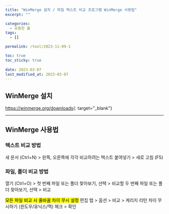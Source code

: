 ```yaml
---
title: "WinMerge 설치 / 파일 텍스트 비교 프로그램 WinMerge 사용법"
excerpt: ""

categories:
  - 유용한 툴
tags:
  - []

permalink: /tool/2023-11-09-1

toc: true
toc_sticky: true
 
date: 2023-03-07
last_modified_at: 2023-03-07
---
```


## WinMerge 설치

<https://winmerge.org/downloads>{: target="_blank"}

---

## WinMerge 사용법

### 텍스트 비교 방법
새 문서 (Ctrl+N) > 왼쪽, 오른쪽에 각각 비교하려는 텍스트 붙여넣기 > 새로 고침 (F5)

### 파일, 폴더 비교 방법
열기 (Ctrl+O) > 첫 번째 파일 또는 폴더 찾아보기, 선택 > 비교할 두 번째 파일 또는 폴더 찾아보기, 선택 > 비교

<mark>모든 파일 비교 시 줄바꿈 차이 무시 설정</mark>
편집 탭 > 옵션 > 비교 > 케리지 리턴 차이 무시하기 (윈도우/유닉스/맥) 체크 > 확인